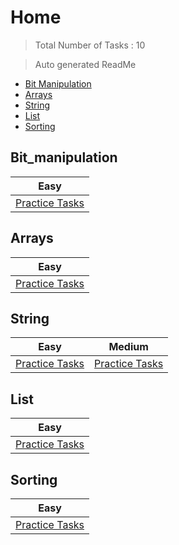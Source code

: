 # Home 

> Total Number of Tasks :       10

> Auto generated ReadMe

- [Bit Manipulation](#Bit_manipulation)
- [Arrays](#Arrays)
- [String](#String)
- [List](#List)
- [Sorting](#Sorting)

## Bit_manipulation

| Easy                                         |
|----------------------------------------------|
| [Practice Tasks](home/bit_manipulation/easy) |

## Arrays

| Easy                               |
|------------------------------------|
| [Practice Tasks](home/arrays/easy) |

## String

| Easy                               | Medium                               |
|------------------------------------|--------------------------------------|
| [Practice Tasks](home/string/easy) | [Practice Tasks](home/string/medium) |

## List

| Easy                             |
|----------------------------------|
| [Practice Tasks](home/list/easy) |

## Sorting

| Easy                                |
|-------------------------------------|
| [Practice Tasks](home/sorting/easy) |

